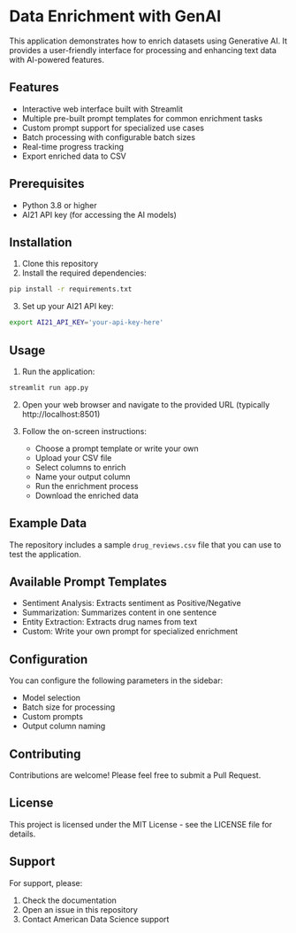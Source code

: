 # Data Enrichment with GenAI

This application demonstrates how to enrich datasets using Generative AI. It provides a user-friendly interface for processing and enhancing text data with AI-powered features.

## Features

- Interactive web interface built with Streamlit
- Multiple pre-built prompt templates for common enrichment tasks
- Custom prompt support for specialized use cases
- Batch processing with configurable batch sizes
- Real-time progress tracking
- Export enriched data to CSV

## Prerequisites

- Python 3.8 or higher
- AI21 API key (for accessing the AI models)

## Installation

1. Clone this repository
2. Install the required dependencies:
```bash
pip install -r requirements.txt
```

3. Set up your AI21 API key:
```bash
export AI21_API_KEY='your-api-key-here'
```

## Usage

1. Run the application:
```bash
streamlit run app.py
```

2. Open your web browser and navigate to the provided URL (typically http://localhost:8501)

3. Follow the on-screen instructions:
   - Choose a prompt template or write your own
   - Upload your CSV file
   - Select columns to enrich
   - Name your output column
   - Run the enrichment process
   - Download the enriched data

## Example Data

The repository includes a sample `drug_reviews.csv` file that you can use to test the application.

## Available Prompt Templates

- Sentiment Analysis: Extracts sentiment as Positive/Negative
- Summarization: Summarizes content in one sentence
- Entity Extraction: Extracts drug names from text
- Custom: Write your own prompt for specialized enrichment

## Configuration

You can configure the following parameters in the sidebar:
- Model selection
- Batch size for processing
- Custom prompts
- Output column naming

## Contributing

Contributions are welcome! Please feel free to submit a Pull Request.

## License

This project is licensed under the MIT License - see the LICENSE file for details.

## Support

For support, please:
1. Check the documentation
2. Open an issue in this repository
3. Contact American Data Science support 